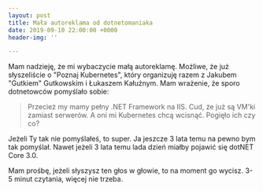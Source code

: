 ```yaml
---
layout: post
title: Mała autoreklama od dotnetomaniaka
date: 2019-09-10 22:00:00 +0000
header-img: ''

---
```

Mam nadzieję, że mi wybaczycie małą autoreklamę. Możliwe, że już słyszeliście o "Poznaj Kubernetes", który organizuję razem z Jakubem "Gutkiem" Gutkowskim i Łukaszem Kałużnym. Mam wrażenie, że sporo dotnetowców pomyślało sobie:

> Przecież my mamy pełny .NET Framework na IIS. Cud, że już są VM'ki zamiast serwerów. A oni mi Kubernetes chcą wcisnąć. Pogięło ich czy co?

Jeżeli Ty tak nie pomyślałeś, to super. Ja jeszcze 3 lata temu na pewno bym tak pomyślał. Nawet jeżeli 3 lata temu lada dzień miałby pojawić się dotNET Core 3.0.

Mam prośbę, jeżeli słyszysz ten głos w głowie, to na moment go wycisz. 3-5 minut czytania, więcej nie trzeba. 